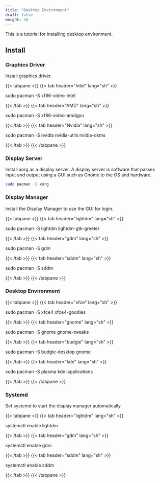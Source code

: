 ```yaml
---
title: "Desktop Environment"
draft: false
weight: 50
---
```

This is a tutorial for installing desktop environment.

## Install

### **Graphics Driver**

Install graphics driver.

{{< tabpane >}}
{{< tab header="Intel" lang="sh" >}}

sudo pacman -S xf86-video-intel

{{< /tab >}}
{{< tab header="AMD" lang="sh" >}}

sudo pacman -S xf86-video-amdgpu

{{< /tab >}}
{{< tab header="Nvidia" lang="sh" >}}

sudo pacman -S nvidia nvidia-utils nvidia-dkms

{{< /tab >}}
{{< /tabpane >}}

### **Display Server**

Install xorg as a display server. A display server is software that passes input and output using a GUI such as Gnome to the OS and hardware.

```sh
sudo pacman -S xorg
```

### **Display Manager**

Install the Display Manager to use the GUI for login.

{{< tabpane >}}
{{< tab header="lightdm" lang="sh" >}}

sudo pacman -S lightdm lightdm-gtk-greeter

{{< /tab >}}
{{< tab header="gdm" lang="sh" >}}

sudo pacman -S gdm

{{< /tab >}}
{{< tab header="sddm" lang="sh" >}}

sudo pacman -S sddm

{{< /tab >}}
{{< /tabpane >}}

### **Desktop Environment**

{{< tabpane >}}
{{< tab header="xfce" lang="sh" >}}

sudo pacman -S xfce4 xfce4-goodies

{{< /tab >}}
{{< tab header="gnome" lang="sh" >}}

sudo pacman -S gnome gnome-tweaks

{{< /tab >}}
{{< tab header="budgie" lang="sh" >}}

sudo pacman -S budgie-desktop gnome

{{< /tab >}}
{{< tab header="kde" lang="sh" >}}

sudo pacman -S plasma kde-applications

{{< /tab >}}
{{< /tabpane >}}

### **Systemd**

Set systemd to start the display manager automatically.

{{< tabpane >}}
{{< tab header="lightdm" lang="sh" >}}

systemctl enable lightdm

{{< /tab >}}
{{< tab header="gdm" lang="sh" >}}

systemctl enable gdm

{{< /tab >}}
{{< tab header="sddm" lang="sh" >}}

systemctl enable sddm

{{< /tab >}}
{{< /tabpane >}}

